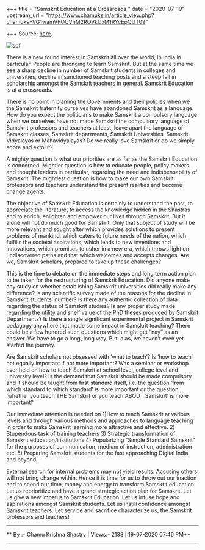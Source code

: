+++
title = "Samskrit Education at a Crossroads "
date = "2020-07-19"
upstream_url = "https://www.chamuks.in/article_view.php?chamuks=VG1wamVFOUVhM2RQVkUxM1RYcEpQUT09"

+++
Source: [here](https://www.chamuks.in/article_view.php?chamuks=VG1wamVFOUVhM2RQVkUxM1RYcEpQUT09).



![spf](article_img/CHAMU-1595168164cross-roads-samskrit.jpg)

There is a new found interest in Samskrit all over the world, in India
in particular. People are thronging to learn Samskrit. But at the same
time we see a sharp decline in number of Samskrit students in colleges
and universities, decline in sanctioned teaching posts and a steep fall
in scholarship amongst the Samskrit teachers in general. Samskrit
Education is at a crossroads.  
  
There is no point in blaming the Governments and their policies when we
the Samskrit fraternity ourselves have abandoned Samskrit as a language.
How do you expect the politicians to make Samskrit a compulsory language
when we ourselves have not made Samskrit the compulsory language of
Samskrit professors and teachers at least, leave apart the language of
Samskrit classes, Samskrit departments, Samskrit Universities, Samskrit
Vidyalayas or Mahavidyalayas? Do we really love Samskrit or do we simply
adore and extol it?  
  
A mighty question is what our priorities are as far as the Samskrit
Education is concerned. Mightier question is how to educate people,
policy makers and thought leaders in particular, regarding the need and
indispensability of Samskrit. The mightiest question is how to make our
own Samskrit professors and teachers understand the present realities
and become change agents.  
  
The objective of Samskrit Education is certainly to understand the past,
to appreciate the literature, to access the knowledge hidden in the
Shastras and to enrich, enlighten and empower our lives through
Samskrit. But it alone will not do much good for Samskrit. Only that
subject of study will be more relevant and sought after which provides
solutions to present problems of mankind, which caters to future needs
of the nation, which fulfills the societal aspirations, which leads to
new inventions and innovations, which promises to usher in a new era,
which throws light on undiscovered paths and that which welcomes and
accepts changes. Are we, Samskrit scholars, prepared to take up these
challenges?  
  
This is the time to debate on the immediate steps and long term action
plan to be taken for the restructuring of Samskrit Education. Did anyone
make any study on whether establishing Samskrit universities did really
make any difference? Is any scientific survey made of the reasons for
the decline in Samskrit students’ number? Is there any authentic
collection of data regarding the status of Samskrit studies? Is any
proper study made regarding the utility and shelf value of the PhD
theses produced by Samskrit Departments? Is there a single significant
experimental project in Samskrit pedagogy anywhere that made some impact
in Samskrit teaching? There could be a few hundred such questions which
might get “nay” as an answer. We have to go a long, long way. But, alas,
we haven’t even yet started the journey.  
  
Are Samskrit scholars not obsessed with ‘what to teach’? Is ‘how to
teach’ not equally important if not more important? Was a seminar or
workshop ever held on how to teach Samskrit at school level, college
level and university level? Is the demand that Samskrit should be made
compulsory and it should be taught from first standard itself, i.e. the
question ‘from which standard to which standard’ is more important or
the question ‘whether you teach THE Samskrit or you teach ABOUT
Samskrit’ is more important?  
  
Our immediate attention is needed on 1)How to teach Samskrit at various
levels and through various methods and approaches to language teaching
in order to make Samskrit learning more attractive and effective. 2)
Stupendous task of training teachers 3) Strategic transformation of
Samskrit education/institutions 4) Popularizing “Simple Standard
Samskrit” for the purposes of communication, medium of instruction,
administration etc. 5) Preparing Samskrit students for the fast
approaching Digital India and beyond.  
  
External search for internal problems may not yield results. Accusing
others will not bring change within. Hence it is time for us to throw
out our inaction and to spend our time, money and energy to transform
Samskrit education. Let us reprioritize and have a grand strategic
action plan for Samskrit. Let us give a new impetus to Samskrit
Education. Let us infuse hope and aspirations amongst Samskrit students.
Let us instill confidence amongst Samskrit teachers. Let service and
sacrifice characterize us, the Samskrit professors and teachers!

------------------------------------------------------------------------

** By :- Chamu Krishna Shastry \| Views:- 2138 \| 19-07-2020 07:46
PM**  

------------------------------------------------------------------------

